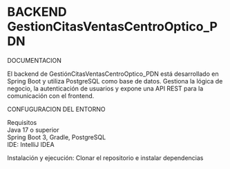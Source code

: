 # BACKEND GestionCitasVentasCentroOptico_PDN

DOCUMENTACION

El backend de GestiónCitasVentasCentroOptico_PDN está desarrollado en Spring Boot y utiliza PostgreSQL como base de datos. Gestiona la lógica de negocio, la autenticación de usuarios y expone una API REST para la comunicación con el frontend.  


CONFUGURACION DEL ENTORNO

Requisitos  
Java 17 o superior  
Spring Boot 3, Gradle, PostgreSQL  
IDE: IntelliJ IDEA   

Instalación y ejecución: Clonar el repositorio e instalar dependencias
